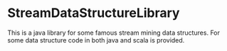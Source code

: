 # StreamDataStructureLibrary
This is a java library for some famous stream mining data structures. For some data structure code in both java and scala is provided. 
